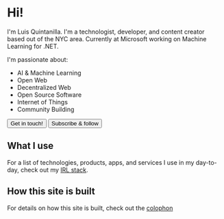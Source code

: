 # Hi!

I'm Luis Quintanilla. I'm a technologist, developer, and content creator based out of the NYC area. Currently at Microsoft working on Machine Learning for .NET. 

I'm passionate about:

- AI & Machine Learning
- Open Web
- Decentralized Web
- Open Source Software
- Internet of Things
- Community Building

<a href="/contact"><button type="button" class="btn btn-dark">Get in touch!</button></a>
<a href="/subscribe"><button type="button" class="btn btn-dark">Subscribe & follow</button></a>

## What I use

For a list of technologies, products, apps, and services I use in my day-to-day, check out my [IRL stack](/irl-stack).

## How this site is built

For details on how this site is built, check out the [colophon](/colophon)
